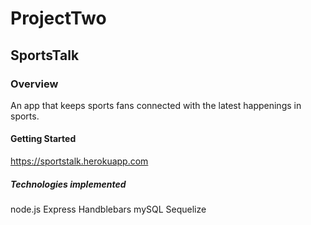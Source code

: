# ProjectTwo

## SportsTalk

### Overview
An app that keeps sports fans connected with the latest happenings in sports. 

#### Getting Started
https://sportstalk.herokuapp.com


##### Technologies implemented

node.js
Express
Handblebars
mySQL
Sequelize



